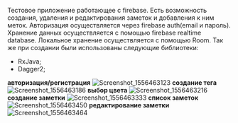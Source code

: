 Тестовое приложение работающее с firebase. 
Есть возможность создания, удаления и редактирования заметок и добавления к ним меток. 
Авторизация осуществляется через firebase auth(email и пароль).
Хранение данных осуществляется с помощью firebase realtime database.
Локальное хранение осуществляется с помощью Room.
Так же при создании были использованы следующие библиотеки:
- RxJava;
- Dagger2;

**авторизация/регистрация**
![Screenshot_1556463123](https://user-images.githubusercontent.com/16850154/56866194-3b98bd80-69df-11e9-888d-5e856efb13e2.png)
**создание тега**
![Screenshot_1556463186](https://user-images.githubusercontent.com/16850154/56866241-9a5e3700-69df-11e9-87c2-4d887bea3efb.png)
**выбор цвета**
![Screenshot_1556463216](https://user-images.githubusercontent.com/16850154/56866247-b1048e00-69df-11e9-8022-2bb6f35e067d.png)
**создание заметки**
![Screenshot_1556463333](https://user-images.githubusercontent.com/16850154/56866253-c2e63100-69df-11e9-8750-58712dcbc4d9.png)
**список заметок**
![Screenshot_1556463450](https://user-images.githubusercontent.com/16850154/56866256-ce395c80-69df-11e9-99da-723b0dbead64.png)
**редактирование заметки**
![Screenshot_1556463464](https://user-images.githubusercontent.com/16850154/56866261-d8f3f180-69df-11e9-89d6-08d4be138542.png)
